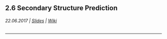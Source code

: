 ## 2.6 Secondary Structure Prediction

###### 22.06.2017 \| [Slides](https://www.rostlab.org/sites/default/files/fileadmin/teaching/SoSe17/PP1CS/20170622_PP1_ml.pdf) \| [Wiki](https://i12r-studfilesrv.informatik.tu-muenchen.de/sose17/pp4cs1/index.php/Resources_for_Biological_Informations_/_Formats)

---



